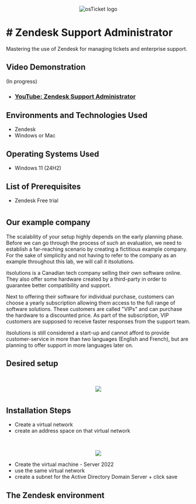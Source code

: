 <p align="center">
<img src="https://i.imgur.com/g4QNc8p.png" alt="osTicket logo"/>
</p>

<h1># Zendesk Support Administrator</h1>
Mastering the use of Zendesk for managing tickets and enterprise support.<br />


<h2>Video Demonstration</h2>

(In progress)
- ### [YouTube: Zendesk Support Administrator]()


<h2>Environments and Technologies Used</h2>

- Zendesk
- Windows or Mac

<h2>Operating Systems Used </h2>

- Windows 11</b> (24H2)

<h2>List of Prerequisites</h2>

- Zendesk Free trial


# <h2>Our example company</h2>

The scalability of your setup highly depends on the early planning phase. Before we can go through the process of such an evaluation, we need to establish a far-reaching scenario by creating a fictitious example company. For the sake of simplicity and not having to refer to the company as an example throughout this lab, we will call it itsolutions.

itsolutions is a Canadian tech company selling their own software online. They also offer some hardware created by a third-party in order to guarantee better compatibility and support.

Next to offering their software for individual purchase, customers can choose a yearly subscription allowing them access to the full range of software solutions. These customers are called "VIPs" and can purchase the hardware to a discounted price. As part of the subscription, VIP customers are supposed to receive faster responses from the support team.

itsolutions is still considered a start-up and cannot afford to provide customer-service in more than two languages (English and French), but are planning to offer support in more languages later on.


<h2>Desired setup</h2>
<br>
<p align="center">
<img src=".png"/>
</p>


# <h2>Installation Steps</h2>

- Create a virtual network
- create an address space on that virtual network
<br>
<p align="center">
<img src=".png"/>
</p>

- Create the virtual machine - Server 2022
- use the same virtual network
- create a subnet for the Active Directory Domain Server + click save


<h2>The Zendesk environment</h2>















